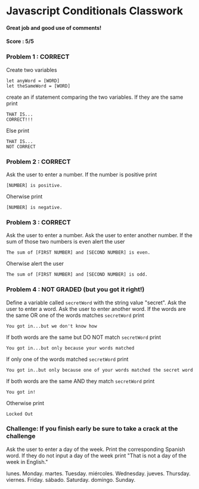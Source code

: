 # Javascript Conditionals Classwork
#### Great job and good use of comments!
#### Score : 5/5
### Problem 1 : CORRECT
Create two variables
```
let anyWord = [WORD]
let theSameWord = [WORD]
```
create an if statement comparing the two variables. If they are the same print
```
THAT IS...
CORRECT!!!
```
Else print
```
THAT IS...
NOT CORRECT
```
### Problem 2 : CORRECT
Ask the user to enter a number. If the number is positive print 
```
[NUMBER] is positive.
```
Oherwise print
```
[NUMBER] is negative.
```
### Problem 3 : CORRECT
Ask the user to enter a number. Ask the user to enter another number. If the sum of those two numbers is even alert the user 
```
The sum of [FIRST NUMBER] and [SECOND NUMBER] is even.
```
Oherwise alert the user
```
The sum of [FIRST NUMBER] and [SECOND NUMBER] is odd.
```
### Problem 4 : NOT GRADED (but you got it right!)
Define a variable called `secretWord` with the string value "secret". Ask the user to enter a word. Ask the user to enter another word. If the words are the same OR one of the words matches `secretWord` print 
```
You got in...but we don't know how
```
If both words are the same but DO NOT match `secretWord` print
```
You got in...but only because your words matched
```
If only one of the words matched `secretWord` print
```
You got in..but only because one of your words matched the secret word
```
If both words are the same AND they match `secretWord` print
```
You got in!
```
Otherwise print
```
Locked Out
```

### Challenge: If you finish early be sure to take a crack at the challenge
Ask the user to enter a day of the week. Print the corresponding Spanish word. If they do not input a day of the week print "That is not a day of the week in English."

lunes. Monday.
martes. Tuesday.
miércoles. Wednesday.
jueves. Thursday.
viernes. Friday.
sábado. Saturday.
domingo. Sunday.
